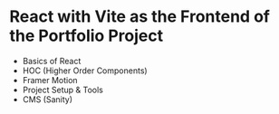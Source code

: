 # React with Vite as the Frontend of the Portfolio Project 

- Basics of React
- HOC (Higher Order Components)
- Framer Motion 
- Project Setup & Tools 
- CMS (Sanity) 
